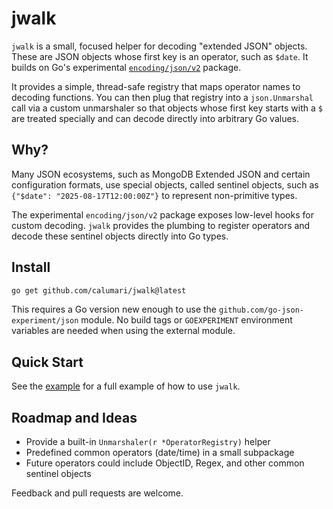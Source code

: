 # jwalk

`jwalk` is a small, focused helper for decoding "extended JSON" objects. These are JSON objects whose first key is an operator, such as `$date`. It builds on Go's experimental [`encoding/json/v2`](https://pkg.go.dev/encoding/json/v2) package.

It provides a simple, thread-safe registry that maps operator names to decoding functions. You can then plug that registry into a `json.Unmarshal` call via a custom unmarshaler so that objects whose first key starts with a `$` are treated specially and can decode directly into arbitrary Go values.

## Why?

Many JSON ecosystems, such as MongoDB Extended JSON and certain configuration formats, use special objects, called sentinel objects, such as `{"$date": "2025-08-17T12:00:00Z"}` to represent non-primitive types.

The experimental `encoding/json/v2` package exposes low-level hooks for custom decoding. `jwalk` provides the plumbing to register operators and decode these sentinel objects directly into Go types.

## Install

```bash
go get github.com/calumari/jwalk@latest
```

This requires a Go version new enough to use the `github.com/go-json-experiment/json` module. No build tags or `GOEXPERIMENT` environment variables are needed when using the external module.

## Quick Start

See the [example](examples/main.go) for a full example of how to use `jwalk`.

## Roadmap and Ideas

* Provide a built-in `Unmarshaler(r *OperatorRegistry)` helper
* Predefined common operators (date/time) in a small subpackage
* Future operators could include ObjectID, Regex, and other common sentinel objects

Feedback and pull requests are welcome.

